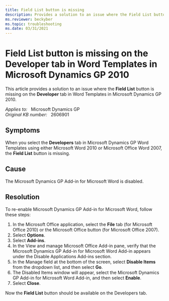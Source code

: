 ```yaml
---
title: Field List button is missing
description: Provides a solution to an issue where the Field List button is missing on the Developer tab in Word Templates in Microsoft Dynamics GP 2010.
ms.reviewer: beckyber
ms.topic: troubleshooting
ms.date: 03/31/2021
---
```

# Field List button is missing on the Developer tab in Word Templates in Microsoft Dynamics GP 2010

This article provides a solution to an issue where the **Field List** button is missing on the **Developer** tab in Word Templates in Microsoft Dynamics GP 2010.

_Applies to:_ &nbsp; Microsoft Dynamics GP  
_Original KB number:_ &nbsp; 2606901

## Symptoms

When you select the **Developers** tab in Microsoft Dynamics GP Word Templates using either Microsoft Word 2010 or Microsoft Office Word 2007, the **Field List** button is missing.

## Cause

The Microsoft Dynamics GP Add-in for Microsoft Word is disabled.

## Resolution

To re-enable Microsoft Dynamics GP Add-in for Microsoft Word, follow these steps:

1. In the Microsoft Office application, select the **File** tab (for Microsoft Office 2010) or the Microsoft Office button (for Microsoft Office 2007).
2. Select **Options**.
3. Select **Add-ins**.
4. In the View and manage Microsoft Office Add-in pane, verify that the Microsoft Dynamics GP Add-in for Microsoft Word Add-in appears under the Disable Applications Add-ins section.
5. In the Manage field at the bottom of the screen, select **Disable Items** from the dropdown list, and then select **Go**.  
6. The Disabled Items window will appear, select the Microsoft Dynamics GP Add-in for Microsoft Word Add-in, and then select **Enable**.
7. Select **Close**.

Now the **Field List** button should be available on the Developers tab.
